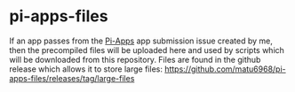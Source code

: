 # pi-apps-files

If an app passes from the [Pi-Apps](https://github.com/Botspot/pi-apps) app submission issue created by me, then the precompiled files will be uploaded here and used by scripts which will be downloaded from this repository.
Files are found in the github release which allows it to store large files: https://github.com/matu6968/pi-apps-files/releases/tag/large-files
